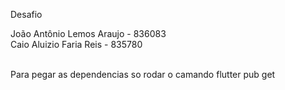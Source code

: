 Desafio

João Antônio Lemos Araujo - 836083<br>
Caio Aluizio Faria Reis - 835780

<br>
Para pegar as dependencias so rodar o camando flutter pub get
